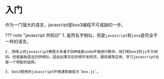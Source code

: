 # 入门

作为一门强大的语言，javascript是box3编程不可或缺的一步。

??? note "javascript 热知识"
    1. 虽然名字相似，但是`javascript`和`java`是完全不一样的语言。

    2. 网络上的javascript教程大多基于DOM或者node环境进行教学。他们和box3的js不大相同。但是基础语法仍然相似。因此如果日后你想开发网页、服务器等应用，学习javascript也是一个明智的选择。
   
    3. box3使用的javascript环境通常被成为`box.js`。

